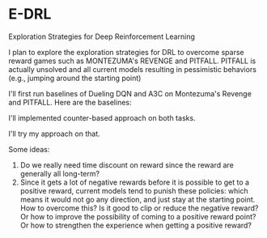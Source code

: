 # E-DRL
Exploration Strategies for Deep Reinforcement Learning

I plan to explore the exploration strategies for DRL to overcome sparse reward games such as MONTEZUMA's REVENGE and PITFALL.
PITFALL is actually unsolved and all current models resulting in pessimistic behaviors (e.g., jumping around the starting point)

I'll first run baselines of Dueling DQN and A3C on Montezuma's Revenge and PITFALL. Here are the baselines:

I'll implemented counter-based approach on both tasks.

I'll try my approach on that.

Some ideas:
1. Do we really need time discount on reward since the reward are generally all long-term?
2. Since it gets a lot of negative rewards before it is possible to get to a positive reward, current models tend to punish these policies: which means it would not go any direction, and just stay at the starting point. How to overcome this? Is it good to clip or reduce the negative reward? Or how to improve the possibility of coming to a positive reward point? Or how to strengthen the experience when getting a positive reward?
